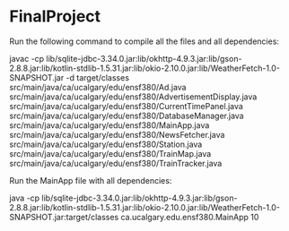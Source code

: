 # FinalProject


Run the following command to compile all the files and all dependencies:

javac -cp lib/sqlite-jdbc-3.34.0.jar:lib/okhttp-4.9.3.jar:lib/gson-2.8.8.jar:lib/kotlin-stdlib-1.5.31.jar:lib/okio-2.10.0.jar:lib/WeatherFetch-1.0-SNAPSHOT.jar -d target/classes \
src/main/java/ca/ucalgary/edu/ensf380/Ad.java \
src/main/java/ca/ucalgary/edu/ensf380/AdvertisementDisplay.java \
src/main/java/ca/ucalgary/edu/ensf380/CurrentTimePanel.java \
src/main/java/ca/ucalgary/edu/ensf380/DatabaseManager.java \
src/main/java/ca/ucalgary/edu/ensf380/MainApp.java \
src/main/java/ca/ucalgary/edu/ensf380/NewsFetcher.java \
src/main/java/ca/ucalgary/edu/ensf380/Station.java \
src/main/java/ca/ucalgary/edu/ensf380/TrainMap.java \
src/main/java/ca/ucalgary/edu/ensf380/TrainTracker.java

Run the MainApp file with all dependencies:

java -cp lib/sqlite-jdbc-3.34.0.jar:lib/okhttp-4.9.3.jar:lib/gson-2.8.8.jar:lib/kotlin-stdlib-1.5.31.jar:lib/okio-2.10.0.jar:lib/WeatherFetch-1.0-SNAPSHOT.jar:target/classes ca.ucalgary.edu.ensf380.MainApp 10


